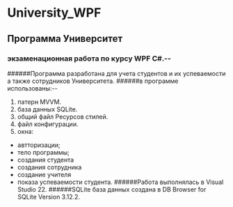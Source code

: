 # University_WPF
## Программа Университет 
### экзаменационная работа по курсу WPF C#.--
######Программа разработана для учета студентов и их успеваемости а также сотрудников Университета.
######в программе использованы:--
1.  патерн MVVM.
2.  база данных SQLite.
3.  общий файл Ресурсов стилей.
4.  файл конфигурации.
5.  окна:
  - автторизации;
  - тело программы;
  - создания студента
  - создания сотрудника
  - создание учителя
  - показа успеваемости студента.
######Работа выполнялась в Visual Studio 22.
######SQLite база данных создана в DB Browser for SQLite Version 3.12.2.
